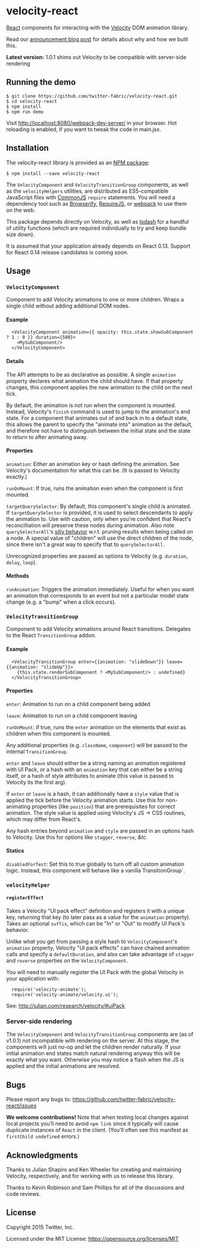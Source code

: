 # velocity-react

[React](http://facebook.github.io/react/) components for interacting with the
[Velocity](http://julian.com/research/velocity/) DOM animation library.

Read our [announcement blog post](https://fabric.io/blog/introducing-the-velocityreact-library) for
details about why and how we built this.

**Latest version:** 1.0.1 shims out Velocity to be compatible with server-side rendering

## Running the demo

```
$ git clone https://github.com/twitter-fabric/velocity-react.git
$ cd velocity-react
$ npm install
$ npm run demo
```

Visit <http://localhost:8080/webpack-dev-server/> in your browser. Hot reloading is enabled, if you
want to tweak the code in main.jsx.

## Installation

The velocity-react library is provided as an [NPM package](https://www.npmjs.com/package/velocity-react):

```
$ npm install --save velocity-react
```

The `VelocityComponent` and `VelocityTransitionGroup` components, as well as the `velocityHelpers`
utilities, are distributed as ES5-compatible JavaScript files with [CommonJS](http://www.commonjs.org/)
`require` statements. You will need a dependency tool such as [Browserify](http://browserify.org/),
[RequireJS](http://requirejs.org/), or [webpack](https://webpack.github.io/) to use them on the web.

This package depends directly on Velocity, as well as [lodash](https://lodash.com/) for a handful
of utility functions (which are required individually to try and keep bundle size down).

It is assumed that your application already depends on React 0.13. Support for React 0.14 
release candidates is coming soon.

## Usage

### `VelocityComponent`

Component to add Velocity animations to one or more children. Wraps a single child without adding
additional DOM nodes.

#### Example
```JSX
  <VelocityComponent animation={{ opacity: this.state.showSubComponent ? 1 : 0 }} duration={500}>
    <MySubComponent/>
  </VelocityComponent>
```

#### Details

The API attempts to be as declarative as possible. A single `animation` property declares what
animation the child should have. If that property changes, this component applies the new animation
to the child on the next tick.

By default, the animation is not run when the component is mounted. Instead, Velocity's `finish`
command is used to jump to the animation's end state. For a component that animates out of and
back in to a default state, this allows the parent to specify the "animate into" animation as
the default, and therefore not have to distinguish between the initial state and the state to
return to after animating away.

#### Properties

`animation`: Either an animation key or hash defining the animation. See Velocity's documentation
  for what this can be. (It is passed to Velocity exactly.)

`runOnMount`: If true, runs the animation even when the component is first mounted.

`targetQuerySelector`: By default, this component's single child is animated. If `targetQuerySelector`
  is provided, it is used to select descendants to apply the animation to. Use with caution, only
  when you're confident that React's reconcilliation will preserve these nodes during animation.
  Also note `querySelectorAll`'s [silly behavior](http://ejohn.org/blog/thoughts-on-queryselectorall/) w.r.t. pruning results when being called on a node.
  A special value of "children" will use the direct children of the node, since there isn't a
  great way to specify that to `querySelectorAll`.

Unrecognized properties are passed as options to Velocity (e.g. `duration`, `delay`, `loop`).

#### Methods

`runAnimation`: Triggers the animation immediately. Useful for when you want an animation that
  corresponds to an event but not a particular model state change (e.g. a "bump" when a click
  occurs).


### `VelocityTransitionGroup`

Component to add Velocity animations around React transitions. Delegates to the React `TransitionGroup`
addon.

#### Example
```JSX
  <VelocityTransitionGroup enter={{animation: "slideDown"}} leave={{animation: "slideUp"}}>
    {this.state.renderSubComponent ? <MySubComponent/> : undefined}
  </VelocityTransitionGroup>
```

#### Properties
`enter`: Animation to run on a child component being added

`leave`: Animation to run on a child component leaving

`runOnMount`: if true, runs the `enter` animation on the elements that exist as children when this
  component is mounted.

Any additional properties (e.g. `className`, `component`) will be passed to the internal
`TransitionGroup`.

`enter` and `leave` should either be a string naming an animation registered with UI Pack, or a hash
with an `animation` key that can either be a string itself, or a hash of style attributes to animate
(this value is passed to Velocity its the first arg).

If `enter` or `leave` is a hash, it can additionally have a `style` value that is applied the tick
before the Velocity animation starts. Use this for non-animating properties (like `position`) that
are prerequisites for correct animation. The style value is applied using Velocity's JS -> CSS
routines, which may differ from React's.

Any hash entries beyond `animation` and `style` are passed in an options hash to Velocity. Use this
for options like `stagger`, `reverse`, *&tc.*

#### Statics

`disabledForTest`: Set this to true globally to turn off all custom animation logic. Instead, this
  component will behave like a vanilla TransitionGroup`.

### `velocityHelper`

#### `registerEffect`

Takes a Velocity "UI pack effect" definition and registers it with a unique key, returning that
key (to later pass as a value for the `animation` property). Takes an optional `suffix`, which can
be "In" or "Out" to modify UI Pack's behavior.

Unlike what you get from passing a style hash to `VelocityComponent`'s `animation` property,
Velocity "UI pack effects" can have chained animation calls and specify a `defaultDuration`, and
also can take advantage of `stagger` and `reverse` properties on the `VelocityComponent`.

You will need to manually register the UI Pack with the global Velocity in your application with:
```JS
  require('velocity-animate');
  require('velocity-animate/velocity.ui');
```

See: http://julian.com/research/velocity/#uiPack

### Server-side rendering

The `VelocityComponent` and `VelocityTransitionGroup` components are (as of v1.0.1) not
incompatible with rendering on the server. At this stage, the components will just no-op
and let the children render naturally. If your initial animation end states match
natural rendering anyway this will be exactly what you want. Otherwise you may notice a
flash when the JS is applied and the initial animations are resolved.

## Bugs
Please report any bugs to: <https://github.com/twitter-fabric/velocity-react/issues>

**We welcome contributions!** Note that when testing local changes against local projects you’ll
need to avoid `npm link` since it typically will cause duplicate instances of `React` in the client.
(You’ll often see this manifest as `firstChild undefined` errors.)

## Acknowledgments
Thanks to Julian Shapiro and Ken Wheeler for creating and maintaining Velocity, respectively,
and for working with us to release this library.

Thanks to Kevin Robinson and Sam Phillips for all of the discussions and code reviews.

## License
Copyright 2015 Twitter, Inc.

Licensed under the MIT License: https://opensource.org/licenses/MIT
